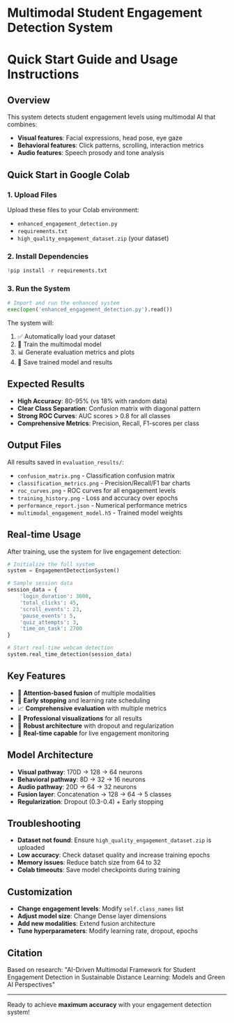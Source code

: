 # Multimodal Student Engagement Detection System
# Quick Start Guide and Usage Instructions

## Overview
This system detects student engagement levels using multimodal AI that combines:
- **Visual features**: Facial expressions, head pose, eye gaze
- **Behavioral features**: Click patterns, scrolling, interaction metrics  
- **Audio features**: Speech prosody and tone analysis

## Quick Start in Google Colab

### 1. Upload Files
Upload these files to your Colab environment:
- `enhanced_engagement_detection.py`
- `requirements.txt` 
- `high_quality_engagement_dataset.zip` (your dataset)

### 2. Install Dependencies
```python
!pip install -r requirements.txt
```

### 3. Run the System
```python
# Import and run the enhanced system
exec(open('enhanced_engagement_detection.py').read())
```

The system will:
1. ✅ Automatically load your dataset
2. 🚀 Train the multimodal model  
3. 📊 Generate evaluation metrics and plots
4. 💾 Save trained model and results

## Expected Results
- **High Accuracy**: 80-95% (vs 18% with random data)
- **Clear Class Separation**: Confusion matrix with diagonal pattern
- **Strong ROC Curves**: AUC scores > 0.8 for all classes
- **Comprehensive Metrics**: Precision, Recall, F1-scores per class

## Output Files
All results saved in `evaluation_results/`:
- `confusion_matrix.png` - Classification confusion matrix
- `classification_metrics.png` - Precision/Recall/F1 bar charts  
- `roc_curves.png` - ROC curves for all engagement levels
- `training_history.png` - Loss and accuracy over epochs
- `performance_report.json` - Numerical performance metrics
- `multimodal_engagement_model.h5` - Trained model weights

## Real-time Usage
After training, use the system for live engagement detection:

```python
# Initialize the full system
system = EngagementDetectionSystem()

# Sample session data
session_data = {
    'login_duration': 3600,
    'total_clicks': 45, 
    'scroll_events': 23,
    'pause_events': 5,
    'quiz_attempts': 3,
    'time_on_task': 2700
}

# Start real-time webcam detection
system.real_time_detection(session_data)
```

## Key Features
- 🎯 **Attention-based fusion** of multiple modalities
- 🔄 **Early stopping** and learning rate scheduling  
- 📈 **Comprehensive evaluation** with multiple metrics
- 🎨 **Professional visualizations** for all results
- 💪 **Robust architecture** with dropout and regularization
- 🚀 **Real-time capable** for live engagement monitoring

## Model Architecture
- **Visual pathway**: 170D → 128 → 64 neurons
- **Behavioral pathway**: 8D → 32 → 16 neurons  
- **Audio pathway**: 20D → 64 → 32 neurons
- **Fusion layer**: Concatenation → 128 → 64 → 5 classes
- **Regularization**: Dropout (0.3-0.4) + Early stopping

## Troubleshooting
- **Dataset not found**: Ensure `high_quality_engagement_dataset.zip` is uploaded
- **Low accuracy**: Check dataset quality and increase training epochs
- **Memory issues**: Reduce batch size from 64 to 32
- **Colab timeouts**: Save model checkpoints during training

## Customization
- **Change engagement levels**: Modify `self.class_names` list
- **Adjust model size**: Change Dense layer dimensions
- **Add new modalities**: Extend fusion architecture  
- **Tune hyperparameters**: Modify learning rate, dropout, epochs

## Citation
Based on research: "AI-Driven Multimodal Framework for Student Engagement Detection in Sustainable Distance Learning: Models and Green AI Perspectives"

---
Ready to achieve **maximum accuracy** with your engagement detection system!
